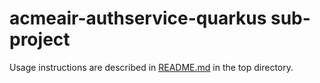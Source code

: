 # acmeair-authservice-quarkus sub-project

Usage instructions are described in [README.md](../README.md) in the top directory.